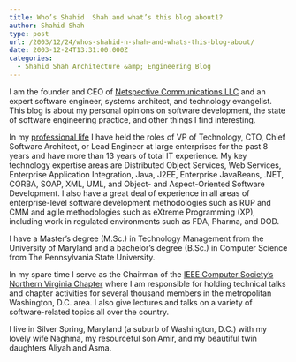 ```yaml
---
title: Who’s Shahid  Shah and what’s this blog about1?
author: Shahid Shah
type: post
url: /2003/12/24/whos-shahid-n-shah-and-whats-this-blog-about/
date: 2003-12-24T13:31:00.000Z
categories:
  - Shahid Shah Architecture &amp; Engineering Blog
---
```

I am the founder and CEO of [Netspective Communications LLC](http://www.netspective.com) and an expert software engineer, systems architect, and technology evangelist. This blog is about my personal opinions on software development, the state of software engineering practice, and other things I find interesting.

<!--more-->

In my [professional life](http://shahid.shah.org/resume/) I have held the roles of VP of Technology, CTO, Chief Software Architect, or Lead Engineer at large enterprises for the past 8 years and have more than 13 years of total IT experience. My key technology expertise areas are Distributed Object Services, Web Services, Enterprise Application Integration, Java, J2EE, Enterprise JavaBeans, .NET, CORBA, SOAP, XML, UML, and Object- and Aspect-Oriented Software Development. I also have a great deal of experience in all areas of enterprise-level software development methodologies such as RUP and CMM and agile methodologies such as eXtreme Programming (XP), including work in regulated environments such as FDA, Pharma, and DOD.

I have a Master&#8217;s degree (M.Sc.) in Technology Management from the University of Maryland and a bachelor&#8217;s degree (B.Sc.) in Computer Science from The Pennsylvania State University.

In my spare time I serve as the Chairman of the [IEEE Computer Society&#8217;s Northern Virginia Chapter](http://www.cigital.com/ieee) where I am responsible for holding technical talks and chapter activities for several thousand members in the metropolitan Washington, D.C. area. I also give lectures and talks on a variety of software-related topics all over the country.

I live in Silver Spring, Maryland (a suburb of Washington, D.C.) with my lovely wife Naghma, my resourceful son Amir, and my beautiful twin daughters Aliyah and Asma.
